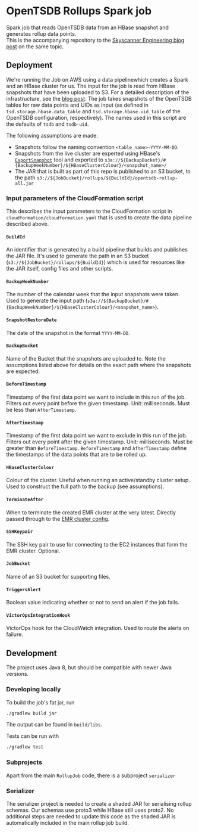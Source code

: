
# OpenTSDB Rollups Spark job  
  
Spark job that reads OpenTSDB data from an HBase snapshot and generates rollup data points.   
This is the accompanying repository to the [Skyscanner Engineering blog post] on the same topic.   

## Deployment

We're running the Job on AWS using a data pipelinewhich creates a Spark and an HBase cluster for us. 
The input for the job is read from HBase snapshots that have been uploaded to S3. 
For a detailed description of the infrastructure, see the [blog post][Skyscanner Engineering blog post]. 
The job takes snapshots of the OpenTSDB tables for raw data points and UIDs as input (as defined in `tsd.storage.hbase.data_table` and `tsd.storage.hbase.uid_table` of the OpenTSDB configuration, respectively). 
The names used in this script are the defaults of `tsdb` and `tsdb-uid`.

The following assumptions are made:
- Snapshots follow the naming convention `<table_name>-YYYY-MM-DD`.
- Snapshots from the live cluster are experted using HBase's [`ExportSnapshot`][ExportSnapshot] tool and exported to `s3a://${BackupBucket}/#{BackupWeekNumber}/${HBaseClusterColour}/<snapshot_name>/`
- The JAR that is built as part of this repo is published to an S3 bucket, to the path `s3://${JobBucket}/rollups/${BuildId}/opentsdb-rollup-all.jar`

### Input parameters of the CloudFormation script

This describes the input parameters to the CloudFormation script in `cloudformation/cloudformation.yaml` that is used to create the data pipeline described above.

#### `BuildId`

An identifier that is generated by a build pipeline that builds and publishes the JAR file. 
It's used to generate the path in an S3 bucket (`s3://${JobBucket}/rollups/${BuildId}`) which is used for resources like the JAR itself, config files and other scripts.

#### `BackupWeekNumber`

The number of the calendar week that the input snapshots were taken. 
Used to generate the input path (`s3a://${BackupBucket}/#{BackupWeekNumber}/${HBaseClusterColour}/<snapshot_name>`).

#### `SnapshotRestoreDate`

The date of the snapshot in the format `YYYY-MM-DD`.

#### `BackupBucket`

Name of the Bucket that the snapshots are uploaded to.
 Note the assumptions listed above for details on the exact path where the snapshots are expected.

#### `BeforeTimestamp`

Timestamp of the first data point we want to include in this run of the job. 
Filters out every point before the given timestamp. 
Unit: milliseconds. Must be less than `AfterTimestamp`.

#### `AfterTimestamp`

Timestamp of the first data point we want to exclude in this run of the job.
Filters out every point after the given timestamp. 
Unit: milliseconds. Must be greater than `BeforeTimestamp`.
`BeforeTimestamp` and `AfterTimestamp` define the timestamps of the data points that are to be rolled up.

#### `HBaseClusterColour`

Colour of the cluster. Useful when running an active/standby cluster setup. 
Used to construct the full path to the backup (see assumptions).

#### `TerminateAfter`

When to terminate the created EMR cluster at the very latest. Directly passed through to the [EMR cluster config].

#### `SSHKeypair`

The SSH key pair to use for connecting to the EC2 instances that form the EMR cluster. Optional.

#### `JobBucket`

Name of an S3 bucket for supporting files.

#### `TriggersAlert`

Boolean value indicating whether or not to send an alert if the job fails. 

#### `VictorOpsIntegrationHook`

VictorOps hook for the CloudWatch integration. Used to route the alerts on failure. 
  
## Development

The project uses Java 8, but should be compatible with newer Java versions.

### Developing locally  
To build the job's fat jar, run 
```bash  
./gradlew build jar  
```  
 The output can be found in `build/libs`. 

Tests can be run with 
```bash
./gradlew test
```
### Subprojects  

Apart from the main `RollupJob` code, there is a subproject `serializer`  
  
### Serializer  

The serializer project is needed to create a shaded JAR for serialising rollup schemas. 
Our schemas use proto3 while HBase still uses proto2. 
No additional steps are needed to update this code as the shaded JAR is automatically included in the main rollup job build.   

[Skyscanner Engineering blog post]: https://medium.com/@SkyscannerEng/roll-up-to-speed-up-improving-opentsdb-query-performance-83a647cba4ac
[ExportSnapshot]: http://hbase.apache.org/apidocs/org/apache/hadoop/hbase/snapshot/ExportSnapshot.html 
[EMR cluster config]: https://docs.aws.amazon.com/datapipeline/latest/DeveloperGuide/dp-object-emrcluster.html
[VictorOps]: https://www.victorops.com

